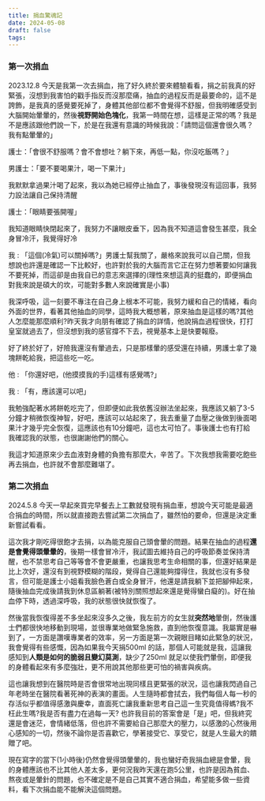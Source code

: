 ```yaml
---
title: 捐血驚魂記
date: 2024-05-08
draft: false
tags:
---
```

### 第一次捐血

2023.12.8 今天是我第一次去捐血，拖了好久終於要來體驗看看，捐之前我真的好緊張，沒想到我害怕的戳手指反而沒那麼痛，抽血的過程反而是最要命的，這不是誇飾，是我真的感覺要死掉了，身體其他部位都不會覺得不舒服，但我明確感受到大腦開始暈暈的，然後**視野開始色塊化**，我第一時間在想，這樣是正常的嗎？我是不是應該跟他們說一下，於是在我還有意識的時候我說：「請問這個還會很久嗎？我有點暈暈的」

護士：「會很不舒服嗎？會不會想吐？躺下來，再低一點，你沒吃飯嗎？」

男護士：「要不要喝果汁，喝一下果汁」

我默默拿過果汁喝了起來，我以為她已經停止抽血了，事後發現沒有這回事，我努力設法讓自己保持清醒

護士：「眼睛要張開喔」

我知道眼睛快閉起來了，我努力不讓眼皮垂下，因為我不知道這會發生甚麼，我全身冒冷汗，我覺得好冷

我 : 「這個(冷氣)可以關掉嗎?」男護士幫我關了，嚴格來說我可以自己關，但我想說也許還是確認一下比較好，也許對於我的大腦而言它正在努力想著要如何讓我不要死掉，而這卻是由我自已的意志來選擇的(理性來想這真的挺蠢的，即便捐血對我來說是碩大的坎，可能對多數人來說確實是小事)

我深呼吸，這一刻要不專注在自己身上根本不可能，我努力緩和自己的情緒，看向外面的世界，看著其他抽血的同學，這時我大概想著，原來抽血是這樣的嗎?其他人怎麼能那麼順利?昨天我才向朋有確認了捐血的詳情，他說捐血過程很快，打打皇室就過去了，但沒想到我的感官撐不下去，視覺基本上是快要報廢。

好了終於好了，好險我還沒有暈過去，只是那樣暈的感受還在持續，男護士拿了幾塊餅乾給我，把這些吃一吃。

他 : 「你還好吧，(他摸摸我的手)這樣有感覺嗎?」

我 : 「有，應該還可以吧」

我勉強配著水將餅乾吃完了，但即便如此我依舊沒辦法坐起來，我應該又躺了3-5分鐘才稍微恢復神智，好吧，應該可以站起來了，我去重量了血壓之後做到後面喝果汁才幾乎完全恢復，這應該也有10分鐘吧，這也太可怕了。事後護士也有打給我確認我的狀態，也很謝謝他們的關心。

我這才知道原來少去血液對身體的負擔有那麼大，辛苦了。下次我想我需要吃飽些再去捐血，也許就不會那麼難堪了。


### 第二次捐血

2024.5.8 今天一早起來買完早餐去上工數就發現有捐血車，想說今天可能是最適合捐血的時間，所以就直接跑去嘗試第二次捐血了，雖然怕的要命，但還是決定重新嘗試看看。

這次我才剛吃得很飽才去捐，以為能克服自己頭會暈的問題。結果在抽血的過程**還是會覺得頭暈暈的**，後期一樣會冒冷汗，我試圖去維持自己的呼吸節奏並保持清醒，也不禁思考自己等等會不會更嚴重，也讓我思考生命相關的事，但還好結果是比上次好，還沒有到視野模糊的階段，覺得自己還能夠撐得住，我就也沒有多發言，但可能是護士小姐看我臉色蒼白或全身冒汗，他還是請我躺下並把腳伸起來，隨後抽血完成後請我到休息區躺著(被特別關照想起來還是覺得蠻白癡的)。好在抽血停下時，透過深呼吸，我的狀態很快就恢復了。

然後當我恢復得差不多坐起來沒多久之後，我左前方的女生就**突然地**暈倒，然後護士們都很快地移動到現場，並很專業地做緊急施救，直到他恢復意識。我屬實是嚇到了，一方面是讚嘆專業者的效率，另一方面是第一次親眼目睹如此緊急的狀況，我會覺得有些感慨，因為如果我今天捐500ml 的話，那個人可能就是我，這讓我感知到**人類是如何的脆弱且變幻莫測**，缺少了250ml 就足以使我們暈倒，即便我的身體看起來有多麼強壯，更不用說其他那些更可怕的禍害與疾病。

這也讓我想到在醫院時是否會很常地出現同樣且更緊張的狀況，這也讓我閃過自己年老時坐在醫院看著死神的表演的畫面。人生隨時都會拭去，我們每個人每一秒的存活似乎都值得感激與慶幸，直面死亡讓我重新思考自己這一生究竟值得螞?我不枉此生嗎?我是否有盡力在過每一天? 也許我目前的答案會是「是」吧，但我終究還是會迷茫，會情緒低落，但也許不需要給自己那麼大的壓力，以感激的心然後用心感知的一切，然後不論你是否喜歡它，學著接受它、享受它，就是人生最大的饋贈了吧。

現在寫字的當下(1小時後)仍然會覺得頭暈暈的，我也蠻好奇我捐血總是會暈，我的身體應該也不比其他人差太多，更何況我昨天還在跑5公里，也許是因為貧血、熬夜或是暈針的問題，也不確定是不是自己其實不適合捐血，希望能多做一些資料，看下次捐血能不能解決這個問題。

